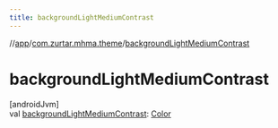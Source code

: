```yaml
---
title: backgroundLightMediumContrast
---
```

//[app](../../index.html)/[com.zurtar.mhma.theme](index.html)/[backgroundLightMediumContrast](background-light-medium-contrast.html)



# backgroundLightMediumContrast



[androidJvm]\
val [backgroundLightMediumContrast](background-light-medium-contrast.html): [Color](https://developer.android.com/reference/kotlin/androidx/compose/ui/graphics/Color.html)



